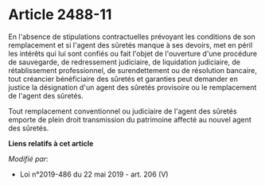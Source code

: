 # Article 2488-11

En l'absence de stipulations contractuelles prévoyant les conditions de son remplacement et si l'agent des sûretés manque à
ses devoirs, met en péril les intérêts qui lui sont confiés ou fait l'objet de l'ouverture d'une procédure de sauvegarde, de
redressement judiciaire, de liquidation judiciaire, de rétablissement professionnel, de surendettement ou de résolution
bancaire, tout créancier bénéficiaire des sûretés et garanties peut demander en justice la désignation d'un agent des sûretés
provisoire ou le remplacement de l'agent des sûretés.

Tout remplacement conventionnel ou judiciaire de l'agent des sûretés emporte de plein droit transmission du patrimoine
affecté au nouvel agent des sûretés.

**Liens relatifs à cet article**

_Modifié par_:

  - Loi n°2019-486 du 22 mai 2019 - art. 206 (V)
